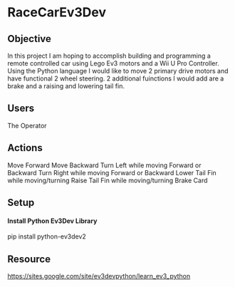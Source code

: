 # RaceCarEv3Dev 

## Objective
In this project I am hoping to accomplish building and programming a remote controlled car using Lego Ev3 motors and a Wii U Pro Controller.  Using the Python language I would like to move 2 primary drive motors and have functional 2 wheel steering.  2 additional fuinctions I would add are a brake and a raising and lowering tail fin.

## Users
The Operator

## Actions
Move Forward
Move Backward
Turn Left while moving Forward or Backward
Turn Right while moving Forward or Backward
Lower Tail Fin while moving/turning
Raise Tail Fin while moving/turning
Brake Card

## Setup
#### Install Python Ev3Dev Library
pip install python-ev3dev2

## Resource
https://sites.google.com/site/ev3devpython/learn_ev3_python
